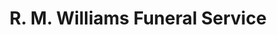 ---
title: "R. M. Williams Funeral Service"
url: /wellston/r-m-williams-funeral-service/
shop: funeral directors
---